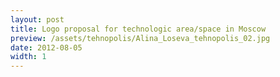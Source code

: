 ```yaml
---
layout: post
title: Logo proposal for technologic area/space in Moscow
preview: /assets/tehnopolis/Alina_Loseva_tehnopolis_02.jpg
date: 2012-08-05
width: 1
---
```

